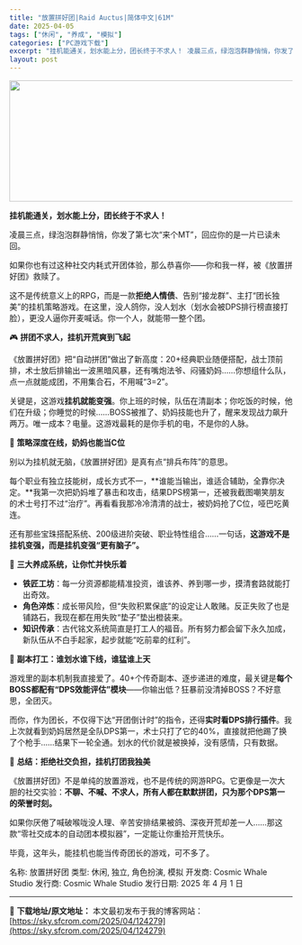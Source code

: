 ```yaml
---
title: "放置拼好团|Raid Auctus|简体中文|61M"
date: 2025-04-05
tags: ["休闲", "养成", "模拟"]
categories: ["PC游戏下载"]
excerpt: "挂机能通关，划水能上分，团长终于不求人！ 凌晨三点，绿泡泡群静悄悄，你发了第七次“来个MT”，回应你的是一片已读未回。 如果你也有过这种社交内耗式开团体验，那么恭喜你——你和我一样，被《放置拼好团》救赎了。 这不是传统意义上的RPG，而是一款拒绝人情债、告别“接龙群”、主打“团长独美”的挂机策略游戏&hellip;"
layout: post
---
```


<img class="aligncenter size-full wp-image-124280" src="https://sky.sfcrom.com/wp-content/uploads/2025/04/2025040513312571.webp" alt="" width="700" height="215" />
<p class="" data-start="81" data-end="115"><strong data-start="81" data-end="115">挂机能通关，划水能上分，团长终于不求人！</strong></p>
<p class="" data-start="117" data-end="155">凌晨三点，绿泡泡群静悄悄，你发了第七次“来个MT”，回应你的是一片已读未回。</p>
<p class="" data-start="157" data-end="200">如果你也有过这种社交内耗式开团体验，那么恭喜你——你和我一样，被《放置拼好团》救赎了。</p>
<p class="" data-start="202" data-end="306">这不是传统意义上的RPG，而是一款<strong data-start="219" data-end="228">拒绝人情债</strong>、告别“接龙群”、主打“团长独美”的挂机策略游戏。在这里，没人鸽你，没人划水（划水会被DPS排行榜直接打脸），更没人逼你开麦喊话。你一个人，就能带一整个团。</p>
<p class="" data-start="308" data-end="329">🎮 <strong data-start="311" data-end="329">拼团不求人，挂机开荒爽到飞起</strong></p>
<p class="" data-start="331" data-end="427">《放置拼好团》把“自动拼团”做出了新高度：20+经典职业随便搭配，战士顶前排，术士放后排输出一波黑暗风暴，还有嘴炮法爷、闷骚奶妈……你想组什么队，点一点就能成团，不用集合石，不用喊“3=2”。</p>
<p class="" data-start="429" data-end="537">关键是，这游戏<strong data-start="436" data-end="446">挂机就能变强</strong>。你上班的时候，队伍在清副本；你吃饭的时候，他们在升级；你睡觉的时候……BOSS被推了、奶妈技能也升了，醒来发现战力飙升两万。唯一成本？电量。这游戏最耗的是你手机的电，不是你的人脉。</p>
<p class="" data-start="539" data-end="560">🧠 <strong data-start="542" data-end="560">策略深度在线，奶妈也能当C位</strong></p>
<p class="" data-start="562" data-end="592">别以为挂机就无脑，《放置拼好团》是真有点“排兵布阵”的意思。</p>
<p class="" data-start="594" data-end="706">每个职业有独立技能树，成长方式不一，**谁能当输出，谁适合辅助，全靠你决定。**我第一次把奶妈堆了暴击和攻击，结果DPS榜第一，还被我截图嘲笑朋友的术士号打不过“治疗”。再看看我那冷冷清清的战士，被奶妈抢了C位，哑巴吃黄连。</p>
<p class="" data-start="708" data-end="767">还有那些宝珠搭配系统、200级进阶突破、职业特性组合……一句话，<strong data-start="740" data-end="767">这游戏不是挂机变强，而是挂机变强“更有脑子”。</strong></p>
<p class="" data-start="769" data-end="790">🔧 <strong data-start="772" data-end="790">三大养成系统，让你忙并快乐着</strong></p>

<ul>
 	<li data-start="794" data-end="836"><strong data-start="794" data-end="802">铁匠工坊</strong>：每一分资源都能精准投资，谁该养、养到哪一步，摸清套路就能打出奇效。</li>
 	<li data-start="839" data-end="900"><strong data-start="839" data-end="847">角色淬炼</strong>：成长带风险，但“失败积累保底”的设定让人敢赌。反正失败了也是铺路石，我现在都在用失败“垫子”垫出橙装来。</li>
 	<li data-start="903" data-end="964"><strong data-start="903" data-end="911">知识传承</strong>：古代铭文系统简直是打工人的福音。所有努力都会留下永久加成，新队伍从不白手起家，起步就能“吃前辈的红利”。</li>
</ul>
<p class="" data-start="966" data-end="990">🧪 <strong data-start="969" data-end="990">副本打工：谁划水谁下线，谁猛谁上天</strong></p>
<p class="" data-start="992" data-end="1078">游戏里的副本机制我直接爱了。40+个传奇副本、逐步递进的难度，最关键是<strong data-start="1027" data-end="1051">每个BOSS都配有“DPS效能评估”模块</strong>——你输出低？狂暴前没清掉BOSS？不好意思，全团灭。</p>
<p class="" data-start="1080" data-end="1194">而你，作为团长，不仅得下达“开团倒计时”的指令，还得<strong data-start="1106" data-end="1120">实时看DPS排行插件</strong>。我上次就看到奶妈居然是全队DPS第一，术士只打了它的40%，直接就把他踢了换了个枪手……结果下一轮全通。划水的代价就是被换掉，没有感情，只有数据。</p>
<p class="" data-start="1196" data-end="1220">💬 <strong data-start="1199" data-end="1220">总结：拒绝社交负担，挂机打团我独美</strong></p>
<p class="" data-start="1222" data-end="1304">《放置拼好团》不是单纯的放置游戏，也不是传统的网游RPG。它更像是一次大胆的社交实验：<strong data-start="1265" data-end="1304">不聊、不喊、不求人，所有人都在默默拼团，只为那个DPS第一的荣誉时刻。</strong></p>
<p class="" data-start="1306" data-end="1370">如果你厌倦了喊破喉咙没人理、辛苦安排结果被鸽、深夜开荒却差一人……那这款“零社交成本的自动团本模拟器”，一定能让你重拾开荒快乐。</p>
<p class="" data-start="1372" data-end="1398">毕竟，这年头，能挂机也能当传奇团长的游戏，可不多了。</p>
名称: 放置拼好团
类型: 休闲, 独立, 角色扮演, 模拟
开发商: Cosmic Whale Studio
发行商: Cosmic Whale Studio
发行日期: 2025 年 4 月 1 日

---
📖 **下载地址/原文地址：** 本文最初发布于我的博客网站：[https://sky.sfcrom.com/2025/04/124279](https://sky.sfcrom.com/2025/04/124279)
